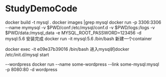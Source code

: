 # StudyDemoCode

docker build -t mysql .
docker images |grep mysql
docker run -p 3306:3306 --name mymysql -v $PWD/conf:/etc/mysql/conf.d -v $PWD/logs:/logs -v $PWD/data:/mysql_data -e MYSQL_ROOT_PASSWORD=123456 -d mysql:5.6
安装完成
docker run -it mysql:5.6  /bin/bash   新建一个container

docker exec -it e09e37b39016  /bin/bash  进入mysql的docker
/etc/init.d/mysql start

--wordpress
docker run --name some-wordpress --link some-mysql:mysql -p 8080:80 -d wordpress
